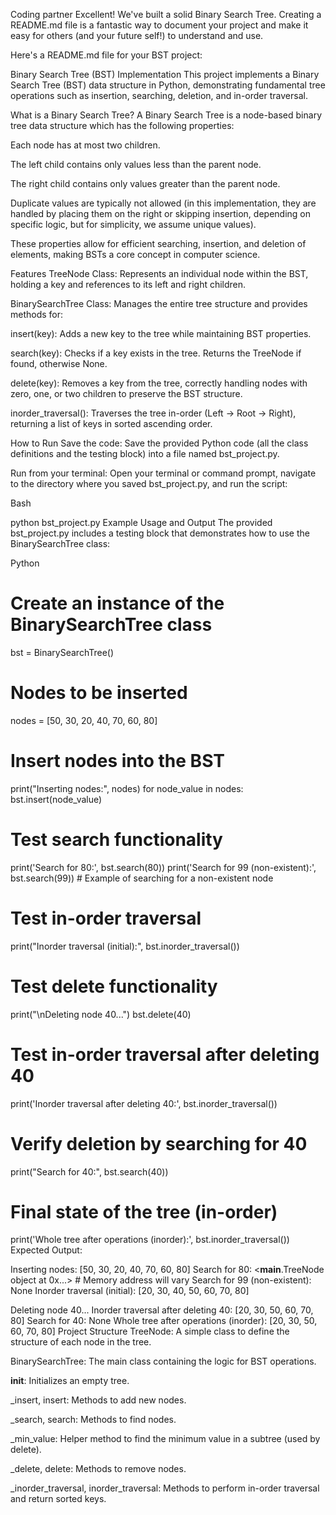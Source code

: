 Coding partner
Excellent! We've built a solid Binary Search Tree. Creating a README.md file is a fantastic way to document your project and make it easy for others (and your future self!) to understand and use.

Here's a README.md file for your BST project:

Binary Search Tree (BST) Implementation
This project implements a Binary Search Tree (BST) data structure in Python, demonstrating fundamental tree operations such as insertion, searching, deletion, and in-order traversal.

What is a Binary Search Tree?
A Binary Search Tree is a node-based binary tree data structure which has the following properties:

Each node has at most two children.

The left child contains only values less than the parent node.

The right child contains only values greater than the parent node.

Duplicate values are typically not allowed (in this implementation, they are handled by placing them on the right or skipping insertion, depending on specific logic, but for simplicity, we assume unique values).

These properties allow for efficient searching, insertion, and deletion of elements, making BSTs a core concept in computer science.

Features
TreeNode Class: Represents an individual node within the BST, holding a key and references to its left and right children.

BinarySearchTree Class: Manages the entire tree structure and provides methods for:

insert(key): Adds a new key to the tree while maintaining BST properties.

search(key): Checks if a key exists in the tree. Returns the TreeNode if found, otherwise None.

delete(key): Removes a key from the tree, correctly handling nodes with zero, one, or two children to preserve the BST structure.

inorder_traversal(): Traverses the tree in-order (Left -> Root -> Right), returning a list of keys in sorted ascending order.

How to Run
Save the code: Save the provided Python code (all the class definitions and the testing block) into a file named bst_project.py.

Run from your terminal: Open your terminal or command prompt, navigate to the directory where you saved bst_project.py, and run the script:

Bash

python bst_project.py
Example Usage and Output
The provided bst_project.py includes a testing block that demonstrates how to use the BinarySearchTree class:

Python

# Create an instance of the BinarySearchTree class
bst = BinarySearchTree()

# Nodes to be inserted
nodes = [50, 30, 20, 40, 70, 60, 80]

# Insert nodes into the BST
print("Inserting nodes:", nodes)
for node_value in nodes:
    bst.insert(node_value)

# Test search functionality
print('Search for 80:', bst.search(80))
print('Search for 99 (non-existent):', bst.search(99)) # Example of searching for a non-existent node

# Test in-order traversal
print("Inorder traversal (initial):", bst.inorder_traversal())

# Test delete functionality
print("\nDeleting node 40...")
bst.delete(40)

# Test in-order traversal after deleting 40
print('Inorder traversal after deleting 40:', bst.inorder_traversal())

# Verify deletion by searching for 40
print("Search for 40:", bst.search(40))

# Final state of the tree (in-order)
print('Whole tree after operations (inorder):', bst.inorder_traversal())
Expected Output:

Inserting nodes: [50, 30, 20, 40, 70, 60, 80]
Search for 80: <__main__.TreeNode object at 0x...> # Memory address will vary
Search for 99 (non-existent): None
Inorder traversal (initial): [20, 30, 40, 50, 60, 70, 80]

Deleting node 40...
Inorder traversal after deleting 40: [20, 30, 50, 60, 70, 80]
Search for 40: None
Whole tree after operations (inorder): [20, 30, 50, 60, 70, 80]
Project Structure
TreeNode: A simple class to define the structure of each node in the tree.

BinarySearchTree: The main class containing the logic for BST operations.

__init__: Initializes an empty tree.

_insert, insert: Methods to add new nodes.

_search, search: Methods to find nodes.

_min_value: Helper method to find the minimum value in a subtree (used by delete).

_delete, delete: Methods to remove nodes.

_inorder_traversal, inorder_traversal: Methods to perform in-order traversal and return sorted keys.


